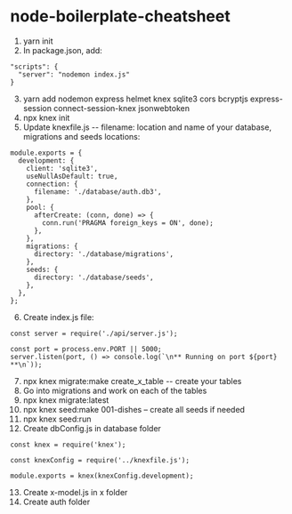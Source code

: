 # node-boilerplate-cheatsheet
1. yarn init
2. In package.json, add:
```
"scripts": {
  "server": "nodemon index.js"
}
```
3. yarn add nodemon express helmet knex sqlite3 cors bcryptjs express-session connect-session-knex jsonwebtoken
4. npx knex init
5. Update knexfile.js -- filename: location and name of your database, migrations and seeds locations:
```
module.exports = {
  development: {
    client: 'sqlite3',
    useNullAsDefault: true,
    connection: {
      filename: './database/auth.db3',
    },
    pool: {
      afterCreate: (conn, done) => {
        conn.run('PRAGMA foreign_keys = ON', done);
      },
    },
    migrations: {
      directory: './database/migrations',
    },
    seeds: {
      directory: './database/seeds',
    },
  },
};

```
6. Create index.js file:
```
const server = require('./api/server.js');

const port = process.env.PORT || 5000;
server.listen(port, () => console.log(`\n** Running on port ${port} **\n`));
```
7. npx knex migrate:make create_x_table -- create your tables
8. Go into migrations and work on each of the tables
9. npx knex migrate:latest
10. npx knex seed:make 001-dishes – create all seeds if needed
11.	npx knex seed:run
12. Create dbConfig.js in database folder
```
const knex = require('knex');

const knexConfig = require('../knexfile.js');

module.exports = knex(knexConfig.development);
```
13.	Create x-model.js in x folder
14.	Create auth folder
